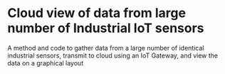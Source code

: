 # Cloud view of data from large number of Industrial IoT sensors

A method and code to gather data from a large number of identical industrial sensors,
transmit to cloud using an IoT Gateway, and view the data on a graphical layout



